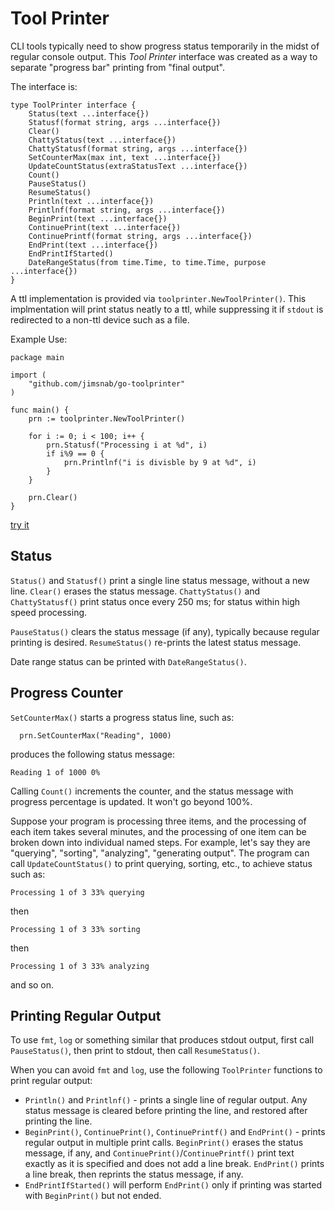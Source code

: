 # Tool Printer

CLI tools typically need to show progress status temporarily in the
midst of regular console output. This *Tool Printer* interface was created
as a way to separate "progress bar" printing from "final output".

The interface is:

```
type ToolPrinter interface {
	Status(text ...interface{})
	Statusf(format string, args ...interface{})
	Clear()
	ChattyStatus(text ...interface{})
	ChattyStatusf(format string, args ...interface{})
	SetCounterMax(max int, text ...interface{})
	UpdateCountStatus(extraStatusText ...interface{})
	Count()
	PauseStatus()
	ResumeStatus()
	Println(text ...interface{})
	Printlnf(format string, args ...interface{})
	BeginPrint(text ...interface{})
	ContinuePrint(text ...interface{})
	ContinuePrintf(format string, args ...interface{})
	EndPrint(text ...interface{})
	EndPrintIfStarted()
	DateRangeStatus(from time.Time, to time.Time, purpose ...interface{})
}
```

A ttl implementation is provided via `toolprinter.NewToolPrinter()`. This
implmentation will print status neatly to a ttl, while suppressing it if
`stdout` is redirected to a non-ttl device such as a file.

Example Use:

```
package main

import (
	"github.com/jimsnab/go-toolprinter"
)

func main() {
	prn := toolprinter.NewToolPrinter()

	for i := 0; i < 100; i++ {
		prn.Statusf("Processing i at %d", i)
		if i%9 == 0 {
			prn.Printlnf("i is divisble by 9 at %d", i)
		}
	}

	prn.Clear()
}
```

[try it](https://go.dev/play/p/_2CoJnMNG4-)

## Status
`Status()` and `Statusf()` print a single line status message, without a new line. `Clear()` erases the status message.
`ChattyStatus()` and `ChattyStatusf()` print status once every 250 ms; for status within high speed processing.

`PauseStatus()` clears the status message (if any), typically because regular printing is desired. `ResumeStatus()`
re-prints the latest status message.

Date range status can be printed with `DateRangeStatus()`.

## Progress Counter
`SetCounterMax()` starts a progress status line, such as:

```
  prn.SetCounterMax("Reading", 1000)
```
produces the following status message:
```
Reading 1 of 1000 0%
```

Calling `Count()` increments the counter, and the status message with progress percentage is updated. It won't go beyond
100%.

Suppose your program is processing three items, and the processing of each item takes several minutes, and
the processing of one item can be broken down into individual named steps. For example, let's say they are
"querying", "sorting", "analyzing", "generating output". The program can call `UpdateCountStatus()` to
print querying, sorting, etc., to achieve status such as:

```
Processing 1 of 3 33% querying
```
then
```
Processing 1 of 3 33% sorting
```
then
```
Processing 1 of 3 33% analyzing
```
and so on.

## Printing Regular Output
To use `fmt`, `log` or something similar that produces stdout output, first call `PauseStatus()`, then print to stdout, then
call `ResumeStatus()`.

When you can avoid `fmt` and `log`, use the following `ToolPrinter` functions to print regular output:

* `Println()` and `Printlnf()` - prints a single line of regular output. Any status message is cleared before printing the line,
  and restored after printing the line.
* `BeginPrint()`, `ContinuePrint()`, `ContinuePrintf()` and `EndPrint()` - prints regular output in multiple print calls.
  `BeginPrint()` erases the status message, if any, and `ContinuePrint()`/`ContinuePrintf()` print text exactly as it is
  specified and does not add a line break. `EndPrint()` prints a line break, then reprints the status message, if any.
* `EndPrintIfStarted()` will perform `EndPrint()` only if printing was started with `BeginPrint()` but not ended.

